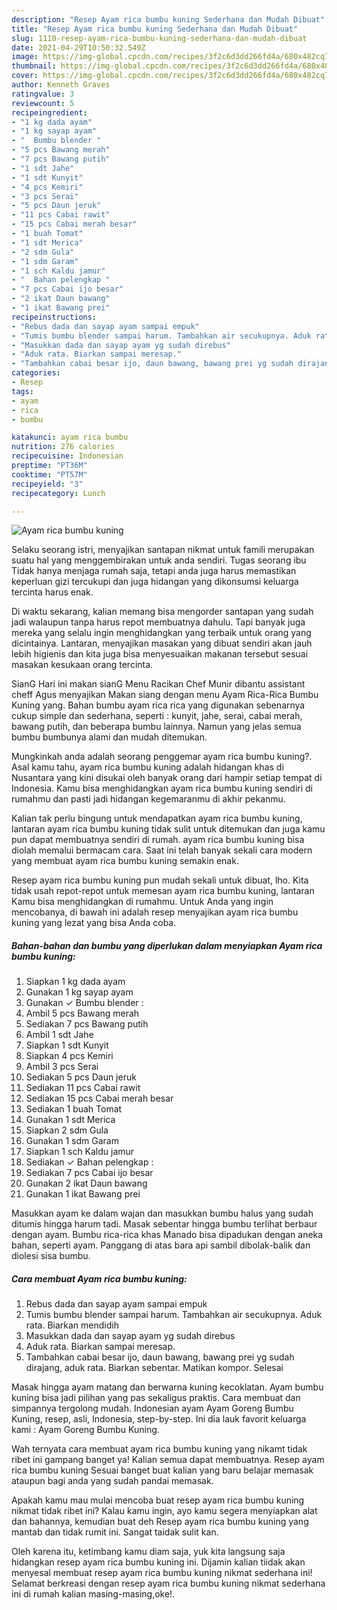 ```yaml
---
description: "Resep Ayam rica bumbu kuning Sederhana dan Mudah Dibuat"
title: "Resep Ayam rica bumbu kuning Sederhana dan Mudah Dibuat"
slug: 1110-resep-ayam-rica-bumbu-kuning-sederhana-dan-mudah-dibuat
date: 2021-04-29T10:50:32.549Z
image: https://img-global.cpcdn.com/recipes/3f2c6d3dd266fd4a/680x482cq70/ayam-rica-bumbu-kuning-foto-resep-utama.jpg
thumbnail: https://img-global.cpcdn.com/recipes/3f2c6d3dd266fd4a/680x482cq70/ayam-rica-bumbu-kuning-foto-resep-utama.jpg
cover: https://img-global.cpcdn.com/recipes/3f2c6d3dd266fd4a/680x482cq70/ayam-rica-bumbu-kuning-foto-resep-utama.jpg
author: Kenneth Graves
ratingvalue: 3
reviewcount: 5
recipeingredient:
- "1 kg dada ayam"
- "1 kg sayap ayam"
- "  Bumbu blender "
- "5 pcs Bawang merah"
- "7 pcs Bawang putih"
- "1 sdt Jahe"
- "1 sdt Kunyit"
- "4 pcs Kemiri"
- "3 pcs Serai"
- "5 pcs Daun jeruk"
- "11 pcs Cabai rawit"
- "15 pcs Cabai merah besar"
- "1 buah Tomat"
- "1 sdt Merica"
- "2 sdm Gula"
- "1 sdm Garam"
- "1 sch Kaldu jamur"
- "  Bahan pelengkap "
- "7 pcs Cabai ijo besar"
- "2 ikat Daun bawang"
- "1 ikat Bawang prei"
recipeinstructions:
- "Rebus dada dan sayap ayam sampai empuk"
- "Tumis bumbu blender sampai harum. Tambahkan air secukupnya. Aduk rata. Biarkan mendidih"
- "Masukkan dada dan sayap ayam yg sudah direbus"
- "Aduk rata. Biarkan sampai meresap."
- "Tambahkan cabai besar ijo, daun bawang, bawang prei yg sudah dirajang, aduk rata. Biarkan sebentar. Matikan kompor. Selesai"
categories:
- Resep
tags:
- ayam
- rica
- bumbu

katakunci: ayam rica bumbu 
nutrition: 276 calories
recipecuisine: Indonesian
preptime: "PT36M"
cooktime: "PT57M"
recipeyield: "3"
recipecategory: Lunch

---
```



![Ayam rica bumbu kuning](https://img-global.cpcdn.com/recipes/3f2c6d3dd266fd4a/680x482cq70/ayam-rica-bumbu-kuning-foto-resep-utama.jpg)

Selaku seorang istri, menyajikan santapan nikmat untuk famili merupakan suatu hal yang menggembirakan untuk anda sendiri. Tugas seorang ibu Tidak hanya menjaga rumah saja, tetapi anda juga harus memastikan keperluan gizi tercukupi dan juga hidangan yang dikonsumsi keluarga tercinta harus enak.

Di waktu  sekarang, kalian memang bisa mengorder santapan yang sudah jadi walaupun tanpa harus repot membuatnya dahulu. Tapi banyak juga mereka yang selalu ingin menghidangkan yang terbaik untuk orang yang dicintainya. Lantaran, menyajikan masakan yang dibuat sendiri akan jauh lebih higienis dan kita juga bisa menyesuaikan makanan tersebut sesuai masakan kesukaan orang tercinta. 

SianG Hari ini makan sianG Menu Racikan Chef Munir dibantu assistant cheff Agus menyajikan Makan siang dengan menu Ayam Rica-Rica Bumbu Kuning yang. Bahan bumbu ayam rica rica yang digunakan sebenarnya cukup simple dan sederhana, seperti : kunyit, jahe, serai, cabai merah, bawang putih, dan beberapa bumbu lainnya. Namun yang jelas semua bumbu bumbunya alami dan mudah ditemukan.

Mungkinkah anda adalah seorang penggemar ayam rica bumbu kuning?. Asal kamu tahu, ayam rica bumbu kuning adalah hidangan khas di Nusantara yang kini disukai oleh banyak orang dari hampir setiap tempat di Indonesia. Kamu bisa menghidangkan ayam rica bumbu kuning sendiri di rumahmu dan pasti jadi hidangan kegemaranmu di akhir pekanmu.

Kalian tak perlu bingung untuk mendapatkan ayam rica bumbu kuning, lantaran ayam rica bumbu kuning tidak sulit untuk ditemukan dan juga kamu pun dapat membuatnya sendiri di rumah. ayam rica bumbu kuning bisa diolah memalui bermacam cara. Saat ini telah banyak sekali cara modern yang membuat ayam rica bumbu kuning semakin enak.

Resep ayam rica bumbu kuning pun mudah sekali untuk dibuat, lho. Kita tidak usah repot-repot untuk memesan ayam rica bumbu kuning, lantaran Kamu bisa menghidangkan di rumahmu. Untuk Anda yang ingin mencobanya, di bawah ini adalah resep menyajikan ayam rica bumbu kuning yang lezat yang bisa Anda coba.

<!--inarticleads1-->

##### Bahan-bahan dan bumbu yang diperlukan dalam menyiapkan Ayam rica bumbu kuning:

1. Siapkan 1 kg dada ayam
1. Gunakan 1 kg sayap ayam
1. Gunakan  ✓ Bumbu blender :
1. Ambil 5 pcs Bawang merah
1. Sediakan 7 pcs Bawang putih
1. Ambil 1 sdt Jahe
1. Siapkan 1 sdt Kunyit
1. Siapkan 4 pcs Kemiri
1. Ambil 3 pcs Serai
1. Sediakan 5 pcs Daun jeruk
1. Sediakan 11 pcs Cabai rawit
1. Sediakan 15 pcs Cabai merah besar
1. Sediakan 1 buah Tomat
1. Gunakan 1 sdt Merica
1. Siapkan 2 sdm Gula
1. Gunakan 1 sdm Garam
1. Siapkan 1 sch Kaldu jamur
1. Sediakan  ✓ Bahan pelengkap :
1. Sediakan 7 pcs Cabai ijo besar
1. Gunakan 2 ikat Daun bawang
1. Gunakan 1 ikat Bawang prei


Masukkan ayam ke dalam wajan dan masukkan bumbu halus yang sudah ditumis hingga harum tadi. Masak sebentar hingga bumbu terlihat berbaur dengan ayam. Bumbu rica-rica khas Manado bisa dipadukan dengan aneka bahan, seperti ayam. Panggang di atas bara api sambil dibolak-balik dan diolesi sisa bumbu. 

<!--inarticleads2-->

##### Cara membuat Ayam rica bumbu kuning:

1. Rebus dada dan sayap ayam sampai empuk
1. Tumis bumbu blender sampai harum. Tambahkan air secukupnya. Aduk rata. Biarkan mendidih
1. Masukkan dada dan sayap ayam yg sudah direbus
1. Aduk rata. Biarkan sampai meresap.
1. Tambahkan cabai besar ijo, daun bawang, bawang prei yg sudah dirajang, aduk rata. Biarkan sebentar. Matikan kompor. Selesai


Masak hingga ayam matang dan berwarna kuning kecoklatan. Ayam bumbu kuning bisa jadi pilihan yang pas sekaligus praktis. Cara membuat dan simpannya tergolong mudah. Indonesian ayam Ayam Goreng Bumbu Kuning, resep, asli, Indonesia, step-by-step. Ini dia lauk favorit keluarga kami : Ayam Goreng Bumbu Kuning. 

Wah ternyata cara membuat ayam rica bumbu kuning yang nikamt tidak ribet ini gampang banget ya! Kalian semua dapat membuatnya. Resep ayam rica bumbu kuning Sesuai banget buat kalian yang baru belajar memasak ataupun bagi anda yang sudah pandai memasak.

Apakah kamu mau mulai mencoba buat resep ayam rica bumbu kuning nikmat tidak ribet ini? Kalau kamu ingin, ayo kamu segera menyiapkan alat dan bahannya, kemudian buat deh Resep ayam rica bumbu kuning yang mantab dan tidak rumit ini. Sangat taidak sulit kan. 

Oleh karena itu, ketimbang kamu diam saja, yuk kita langsung saja hidangkan resep ayam rica bumbu kuning ini. Dijamin kalian tiidak akan menyesal membuat resep ayam rica bumbu kuning nikmat sederhana ini! Selamat berkreasi dengan resep ayam rica bumbu kuning nikmat sederhana ini di rumah kalian masing-masing,oke!.

